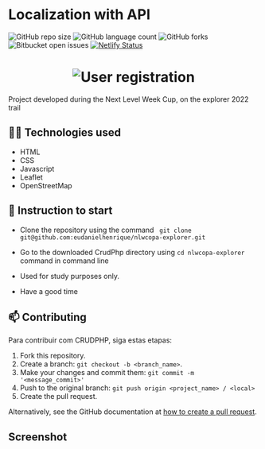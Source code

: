 # Localization with API

![GitHub repo size](https://img.shields.io/github/repo-size/eudanielhenrique/localizacao?style=for-the-badge)
![GitHub language count](https://img.shields.io/github/languages/count/eudanielhenrique/localizacao?style=for-the-badge)
![GitHub forks](https://img.shields.io/github/forks/eudanielhenrique/localizacao?style=for-the-badge)
![Bitbucket open issues](https://img.shields.io/bitbucket/issues/eudanielhenrique/localizacao?style=for-the-badge)
[![Netlify Status](https://api.netlify.com/api/v1/badges/3e4643b7-965e-40c9-af42-c57d0a7b5c7c/deploy-status)](https://app.netlify.com/sites/js-localizacao/deploys)

<h1 align="center">
 <img src="https://i.imgur.com/hJW42tI.png" alt="User registration"></center>
</h1>

Project developed during the Next Level Week Cup, on the explorer 2022 trail

## 👨‍💻 Technologies used
- HTML
- CSS
- Javascript 
- Leaflet
- OpenStreetMap


## 🚀 Instruction to start
- Clone the repository using the command ``` git clone git@github.com:eudanielhenrique/nlwcopa-explorer.git```
- Go to the downloaded CrudPhp directory using ```cd nlwcopa-explorer``` command in command line

- Used for study purposes only.
- Have a good time

## 📫 Contributing
<!---Se o seu README for longo ou se você tiver algum processo ou etapas específicas que deseja que os contribuidores sigam, considere a criação de um arquivo CONTRIBUTING.md separado--->
Para contribuir com CRUDPHP, siga estas etapas:

1. Fork this repository.
2. Create a branch: `git checkout -b <branch_name>`.
3. Make your changes and commit them: `git commit -m '<message_commit>'`
4. Push to the original branch: `git push origin <project_name> / <local>`
5. Create the pull request.

Alternatively, see the GitHub documentation at [how to create a pull request](https://help.github.com/en/github/collaborating-with-issues-and-pull-requests/creating-a-pull-request ).


## Screenshot

